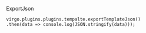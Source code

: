 ExportJson

```
virgo.plugins.plugins.tempalte.exportTemplateJson()
.then(data => console.log(JSON.stringify(data)));
```
